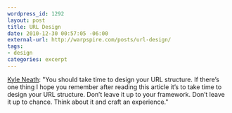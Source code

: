 ```yaml
--- 
wordpress_id: 1292
layout: post
title: URL Design
date: 2010-12-30 00:57:05 -06:00
external-url: http://warpspire.com/posts/url-design/
tags:
- design
categories: excerpt
---
```

<a href="http://warpspire.com/posts/url-design/">Kyle Neath</a>: "You should take time to design your URL structure. If there’s one thing I hope you remember after reading this article it’s to take time to design your URL structure. Don’t leave it up to your framework. Don’t leave it up to chance. Think about it and craft an experience."

